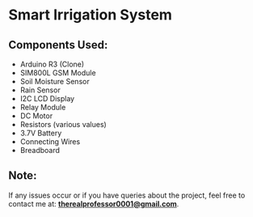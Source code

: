 # Smart Irrigation System

## Components Used:
- Arduino R3 (Clone)<br>
- SIM800L GSM Module<br>
- Soil Moisture Sensor<br>
- Rain Sensor<br>
- I2C LCD Display<br>
- Relay Module<br>
- DC Motor<br>
- Resistors (various values)<br>
- 3.7V Battery<br>
- Connecting Wires<br>
- Breadboard<br>

## Note:
If any issues occur or if you have queries about the project, feel free to contact me at: **therealprofessor0001@gmail.com**.
